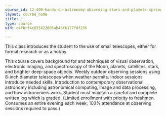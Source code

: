 ```yaml
---
course_id: 12-409-hands-on-astronomy-observing-stars-and-planets-spring-2002
layout: course_home
title: ''
type: course
uid: c4fbcf4c895422805ab46f6177fdf236

---
```

This class introduces the student to the use of small telescopes, either for formal research or as a hobby.

This course covers background for and techniques of visual observation, electronic imaging, and spectroscopy of the Moon, planets, satellites, stars, and brighter deep-space objects. Weekly outdoor observing sessions using 8-inch diameter telescopes when weather permits. Indoor sessions introduce needed skills. Introduction to contemporary observational astronomy including astronomical computing, image and data processing, and how astronomers work. Student must maintain a careful and complete written log which is graded. (Limited enrollment with priority to freshmen. Consumes an entire evening each week; 100% attendance at observing sessions required to pass.)
